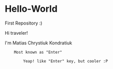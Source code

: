 # Hello-World

First Repository :)


Hi traveler! 

I'm Matias Chrystiuk Kondratiuk

        Most known as "Enter"
          
            Yeap! like "Enter" key, but cooler :P 
           
         
